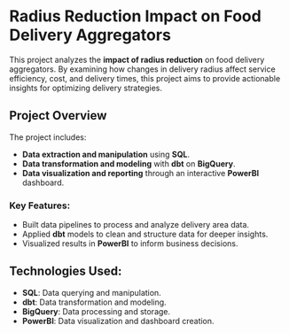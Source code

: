 # Radius Reduction Impact on Food Delivery Aggregators

This project analyzes the **impact of radius reduction** on food delivery aggregators. By examining how changes in delivery radius affect service efficiency, cost, and delivery times, this project aims to provide actionable insights for optimizing delivery strategies.

## Project Overview

The project includes:
- **Data extraction and manipulation** using **SQL**.
- **Data transformation and modeling** with **dbt** on **BigQuery**.
- **Data visualization and reporting** through an interactive **PowerBI** dashboard.

### Key Features:
- Built data pipelines to process and analyze delivery area data.
- Applied **dbt** models to clean and structure data for deeper insights.
- Visualized results in **PowerBI** to inform business decisions.

## Technologies Used:
- **SQL**: Data querying and manipulation.
- **dbt**: Data transformation and modeling.
- **BigQuery**: Data processing and storage.
- **PowerBI**: Data visualization and dashboard creation.
